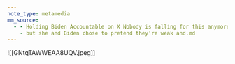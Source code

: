 ```yaml
---
note_type: metamedia
mm_source:
  - - Holding Biden Accountable on X Nobody is falling for this anymore. We know that Kamala could've overruled the parliamentarian's non-binding advice to get it passed when they had majorities
    - but she and Biden chose to pretend they're weak and.md
---
```


![[GNtqTAWWEAA8UQV.jpeg]]


